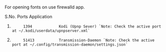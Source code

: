 For opening fonts on use firewalld app.

S.No.		Ports			Application

1.			1394			Kodi (Upnp Sever) `Note: Check the active port at ~/.kodi/userdata/upnpserver.xml`
2.			51413			Transmission-Daemon `Note: Check the active port at ~/.config/transmission-daemon/settings.json`
